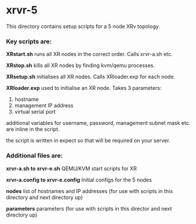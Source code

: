 # xrvr-5
This directory contains setup scripts for a 5 node XRv topology. 

### Key scripts are:

**XRstart.sh** runs all XR nodes in the correct order.  Calls xrvr-a.sh etc.

**XRstop.sh** kills all XR nodes by finding kvm/qemu processes.

**XRsetup.sh** initialises all XR nodes.  Calls XRloader.exp for each node.

**XRloader.exp** used to initialise an XR node.  Takes 3 parameters:

1. hostname
2. management IP address
3. virtual serial port

additional variables for username, password, management subnet mask etc. are inline in the script.

the script is written in expect so that will be required on your server.

### Additional files are:

**xrvr-a.sh to xrvr-e.sh** QEMU/KVM start scripts for XR

**xrvr-a.config to xrvr-e.config** Initial configs for the 5 nodes

**nodes** list of hostnames and IP addresses (for use with scripts in this directory and next directory up)

**parameters** parameters (for use with scripts in this director and next directory up)


